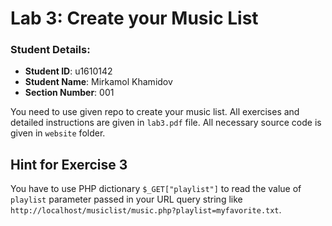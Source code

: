 # Lab 3: Create your Music List

### Student Details:

- **Student ID**: u1610142
- **Student Name**: Mirkamol Khamidov
- **Section Number**: 001


You need to use given repo to create your music list. All exercises and detailed instructions are given in `lab3.pdf` file. All necessary source code is given in `website` folder.

## Hint for Exercise 3

You have to use PHP dictionary `$_GET["playlist"]` to read the value of  `playlist` parameter passed in your URL query string like `http://localhost/musiclist/music.php?playlist=myfavorite.txt`.

